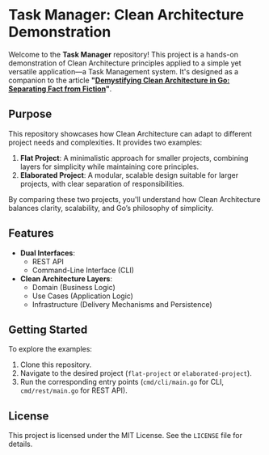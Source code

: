 # Task Manager: Clean Architecture Demonstration

Welcome to the **Task Manager** repository! This project is a hands-on demonstration of 
Clean Architecture principles applied to a simple yet versatile application—a 
Task Management system. It's designed as a companion to the article 
**"[Demystifying Clean Architecture in Go: Separating Fact from Fiction](https://medium.com/@rluders/demystifying-clean-architecture-in-go-separating-fact-from-fiction-26fc8e81b99b)"**.

## Purpose

This repository showcases how Clean Architecture can adapt to different project needs and complexities. It provides two examples:
1. **Flat Project**: A minimalistic approach for smaller projects, combining layers for simplicity while maintaining core principles.
2. **Elaborated Project**: A modular, scalable design suitable for larger projects, with clear separation of responsibilities.

By comparing these two projects, you'll understand how Clean Architecture balances clarity, scalability, and Go’s philosophy of simplicity.

## Features

- **Dual Interfaces**:
    - REST API
    - Command-Line Interface (CLI)
- **Clean Architecture Layers**:
    - Domain (Business Logic)
    - Use Cases (Application Logic)
    - Infrastructure (Delivery Mechanisms and Persistence)

## Getting Started

To explore the examples:
1. Clone this repository.
2. Navigate to the desired project (`flat-project` or `elaborated-project`).
3. Run the corresponding entry points (`cmd/cli/main.go` for CLI, `cmd/rest/main.go` for REST API).

## License

This project is licensed under the MIT License. See the `LICENSE` file for details.
